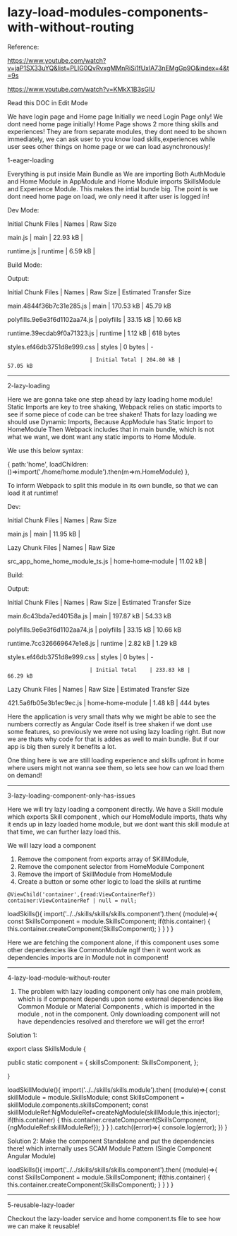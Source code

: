 # lazy-load-modules-components-with-without-routing

Reference: 

https://www.youtube.com/watch?v=jaP1SX33uYQ&list=PLIG0QvRvxgMMnRiSi1fUxlA73nEMgGp9O&index=4&t=9s

https://www.youtube.com/watch?v=KMkX1B3sGlU

Read this DOC in Edit Mode

We have login page and Home page Initially we need Login Page only! We dont need home page initially!
Home Page shows 2 more thing skills and experiences! They are from separate modules, they dont need to be shown immediately, we can 
ask user to you know load skills,experiences while user sees other things on home page or we can load asynchronously!

1-eager-loading

Everything is put inside Main Bundle as We are importing Both AuthModule and Home Module in AppModule and Home Module imports SkillsModule and
Experience Module. This makes the intial bunde big. The point is we dont need home page on load, we only need it after user is logged in!

Dev Mode:

Initial Chunk Files | Names   | Raw Size

main.js             | main    | 22.93 kB | 

runtime.js          | runtime |  6.59 kB | 

Build Mode:

Output:

Initial Chunk Files           | Names         |  Raw Size | Estimated Transfer Size

main.4844f36b7c31e285.js      | main          | 170.53 kB |                45.79 kB

polyfills.9e6e3f6d1102aa74.js | polyfills     |  33.15 kB |                10.66 kB

runtime.39ecdab9f0a71323.js   | runtime       |   1.12 kB |               618 bytes

styles.ef46db3751d8e999.css   | styles        |   0 bytes |                       -

                              | Initial Total | 204.80 kB |                57.05 kB


********************************************************************************************************************

2-lazy-loading

Here we are gonna take one step ahead by lazy loading home module!
Static Imports are key to tree shaking, Webpack relies on static imports to see if some piece of code can be tree shaken!
Thats for lazy loading we should use Dynamic Imports, Because AppModule has Static Import to HomeModule Then Webpack includes that
in main bundle, which is not what we want, we dont want any static imports to Home Module.

We use this below syntax:

  {
    path:'home',
    loadChildren:()=>import('./home/home.module').then(m=>m.HomeModule)
  },
  
  To inform Webpack to split this module in its own bundle, so that we can load it at runtime!
  
Dev:

Initial Chunk Files            | Names            |  Raw Size

main.js                        | main             |  11.95 kB | 


Lazy Chunk Files               | Names            |  Raw Size

src_app_home_home_module_ts.js | home-home-module |  11.02 kB | 

Build:


  
Output:

Initial Chunk Files           | Names            |  Raw Size | Estimated Transfer Size

main.6c43bda7ed40158a.js      | main             | 197.87 kB |                54.33 kB

polyfills.9e6e3f6d1102aa74.js | polyfills        |  33.15 kB |                10.66 kB

runtime.7cc326669647e1e8.js   | runtime          |   2.82 kB |                 1.29 kB

styles.ef46db3751d8e999.css   | styles           |   0 bytes |                       -

                              | Initial Total    | 233.83 kB |                66.29 kB

Lazy Chunk Files              | Names            |  Raw Size | Estimated Transfer Size

421.5a6fb05e3b1ec9ec.js       | home-home-module |   1.48 kB |               444 bytes


Here the application is very small thats why we might be able to see the numbers correctly as Angular Code itself is tree shaken if we dont 
use some features, so previously we were not using lazy loading right. But now we are thats why code for that is addes as well to main bundle. But if our app is big then surely it benefits a lot.

One thing here is we are still loading experience and skills upfront in home where users might not wanna see them, so lets see how can we load them on demand!

********************************************************************************************************************
  
  3-lazy-loading-component-only-has-issues
  
  Here we will try lazy loading a component directly. 
  We have a Skill module  which exports Skill component , which our HomeModule imports, thats why it ends up in lazy loaded home module, but we dont want this skill module at that time, we can further lazy load this.
  
  We will lazy load a component
  
  1) Remove the component from exports array of SKillModule, 
  2) Remove the component selector from HomeModule Component
  3) Remove the import of SkillModule from HomeModule
  4) Create a button or some other logic to load the skills at runtime
  
    @ViewChild('container',{read:ViewContainerRef}) container:ViewContainerRef | null = null;

 loadSkills(){
    import('../../skills/skills/skills.component').then(
      (module)=>{
        const SkillsComponent = module.SkillsComponent;
        if(this.container)
        {
          this.container.createComponent(SkillsComponent);
        }
      }
    )
  }
  
  Here we are fetching the component alone, if this component uses some other dependencies like CommonModule ngIf then it wont work as dependencies imports are in Module not in component!
  
  
  ********************************************************************************************************************
  
  4-lazy-load-module-without-router
  
  1. The problem with lazy loading component only has one main problem, which is if component depends upon some external dependencies like Common Module or Material Components , which is imported in the module , not in the component. Only downloading component will not have dependencies resolved and therefore we will get the error!
 
 Solution 1:
 
 export class SkillsModule {

  public static component = {
    skillsComponent: SkillsComponent,
  };

 }


 loadSkillModule(){
    import('../../skills/skills.module').then(
      (module)=>{
        const skillModule = module.SkillsModule;
        const SkillsComponent = skillModule.components.skillsComponent;
        const skillModuleRef:NgModuleRef<any>=createNgModule(skillModule,this.injector);
        if(this.container)
        {
        this.container.createComponent(SkillsComponent,{ngModuleRef:skillModuleRef});
        }
      }
    ).catch((error)=>{
      console.log(error);
    })
  }
  
  Solution 2:  Make the component Standalone and put the dependencies there! which internally uses SCAM Module Pattern (Single Component Angular Module)
  
   loadSkills(){
    import('../../skills/skills/skills.component').then(
      (module)=>{
        const SkillsComponent = module.SkillsComponent;
        if(this.container)
        {
          this.container.createComponent(SkillsComponent);
        }
      }
    )
  }
  
  ********************************************************************************************************************

5-reusable-lazy-loader

Checkout the lazy-loader service and home component.ts file to see how we can make
it reusable!